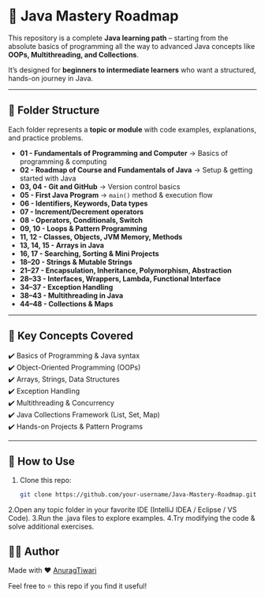 # 🚀 Java Mastery Roadmap  

This repository is a complete **Java learning path** – starting from the absolute basics of programming all the way to advanced Java concepts like **OOPs, Multithreading, and Collections**.  

It’s designed for **beginners to intermediate learners** who want a structured, hands-on journey in Java.  

---

## 📂 Folder Structure  

Each folder represents a **topic or module** with code examples, explanations, and practice problems.

- **01 - Fundamentals of Programming and Computer** → Basics of programming & computing  
- **02 - Roadmap of Course and Fundamentals of Java** → Setup & getting started with Java  
- **03, 04 - Git and GitHub** → Version control basics  
- **05 - First Java Program** → `main()` method & execution flow  
- **06 - Identifiers, Keywords, Data types**  
- **07 - Increment/Decrement operators**  
- **08 - Operators, Conditionals, Switch**  
- **09, 10 - Loops & Pattern Programming**  
- **11, 12 - Classes, Objects, JVM Memory, Methods**  
- **13, 14, 15 - Arrays in Java**  
- **16, 17 - Searching, Sorting & Mini Projects**  
- **18–20 - Strings & Mutable Strings**  
- **21–27 - Encapsulation, Inheritance, Polymorphism, Abstraction**  
- **28–33 - Interfaces, Wrappers, Lambda, Functional Interface**  
- **34–37 - Exception Handling**  
- **38–43 - Multithreading in Java**  
- **44–48 - Collections & Maps**  

---

## 🔑 Key Concepts Covered  
✔️ Basics of Programming & Java syntax  
✔️ Object-Oriented Programming (OOPs)  
✔️ Arrays, Strings, Data Structures  
✔️ Exception Handling  
✔️ Multithreading & Concurrency  
✔️ Java Collections Framework (List, Set, Map)  
✔️ Hands-on Projects & Pattern Programs  

---

## 📘 How to Use  
1. Clone this repo:  
   ```bash
   git clone https://github.com/your-username/Java-Mastery-Roadmap.git
2.Open any topic folder in your favorite IDE (IntelliJ IDEA / Eclipse / VS Code).
3.Run the .java files to explore examples.
4.Try modifying the code & solve additional exercises.

## 🧑‍💻 Author  

Made with ❤️ [AnuragTiwari](https://github.com/anuragtiwari3100)  

Feel free to ⭐ this repo if you find it useful!
